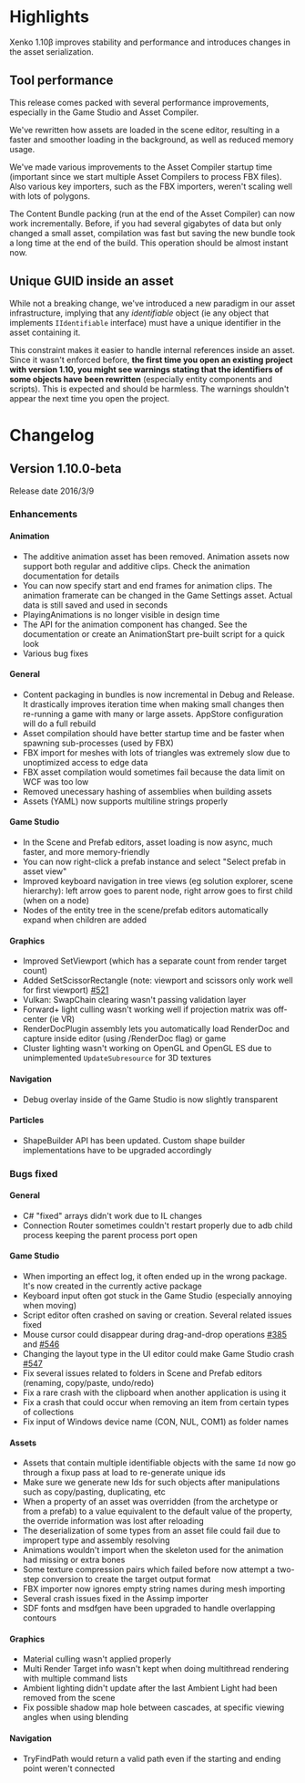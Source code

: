# Highlights

Xenko 1.10β improves stability and performance and introduces changes in the asset serialization.

## Tool performance

This release comes packed with several performance improvements, especially in the Game Studio and Asset Compiler.

We've rewritten how assets are loaded in the scene editor, resulting in a faster and smoother loading in the background, as well as reduced memory usage.

We've made various improvements to the Asset Compiler startup time (important since we start multiple Asset Compilers to process FBX files). Also various key importers, such as the FBX importers, weren't scaling well with lots of polygons.

The Content Bundle packing (run at the end of the Asset Compiler) can now work incrementally. Before, if you had several gigabytes of data but only changed a small asset, compilation was fast but saving the new bundle took a long time at the end of the build. This operation should be almost instant now.

## Unique GUID inside an asset

While not a breaking change, we've introduced a new paradigm in our asset infrastructure, implying that any _identifiable_ object (ie any object that implements `IIdentifiable` interface) must have a unique identifier in the asset containing it.

This constraint makes it easier to handle internal references inside an asset. Since it wasn't enforced before, **the first time you open an existing project with version 1.10, you might see warnings stating that the identifiers of some objects have been rewritten** (especially entity components and scripts). This is expected and should be harmless. The warnings shouldn't appear the next time you open the project.

# Changelog

## Version 1.10.0-beta

Release date 2016/3/9

### Enhancements

#### Animation

* The additive animation asset has been removed. Animation assets now support both regular and additive clips. Check the animation documentation for details
* You can now specify start and end frames for animation clips. The animation framerate can be changed in the Game Settings asset. Actual data is still saved and used in seconds
* PlayingAnimations is no longer visible in design time
* The API for the animation component has changed. See the documentation or create an AnimationStart pre-built script for a quick look
* Various bug fixes

#### General

* Content packaging in bundles is now incremental in Debug and Release. It drastically improves iteration time when making small changes then re-running a game with many or large assets. AppStore configuration will do a full rebuild
* Asset compilation should have better startup time and be faster when spawning sub-processes (used by FBX)
* FBX import for meshes with lots of triangles was extremely slow due to unoptimized access to edge data
* FBX asset compilation would sometimes fail because the data limit on WCF was too low
* Removed unecessary hashing of assemblies when building assets
* Assets (YAML) now supports multiline strings properly

#### Game Studio

* In the Scene and Prefab editors, asset loading is now async, much faster, and more memory-friendly
* You can now right-click a prefab instance and select "Select prefab in asset view"
* Improved keyboard navigation in tree views (eg solution explorer, scene hierarchy): left arrow goes to parent node, right arrow goes to first child (when on a node)
* Nodes of the entity tree in the scene/prefab editors automatically expand when children are added

#### Graphics

* Improved SetViewport (which has a separate count from render target count)
* Added SetScissorRectangle (note: viewport and scissors only work well for first viewport) [#521](https://github.com/SiliconStudio/xenko/issues/521)
* Vulkan: SwapChain clearing wasn't passing validation layer
* Forward+ light culling wasn't working well if projection matrix was off-center (ie VR)
* RenderDocPlugin assembly lets you automatically load RenderDoc and capture inside editor (using /RenderDoc flag) or game
* Cluster lighting wasn't working on OpenGL and OpenGL ES due to unimplemented `UpdateSubresource` for 3D textures

#### Navigation

* Debug overlay inside of the Game Studio is now slightly transparent

#### Particles

* ShapeBuilder API has been updated. Custom shape builder implementations have to be upgraded accordingly

### Bugs fixed

#### General

* C# "fixed" arrays didn't work due to IL changes
* Connection Router sometimes couldn't restart properly due to adb child process keeping the parent process port open

#### Game Studio

* When importing an effect log, it often ended up in the wrong package. It's now created in the currently active package
* Keyboard input often got stuck in the Game Studio (especially annoying when moving)
* Script editor often crashed on saving or creation. Several related issues fixed
* Mouse cursor could disappear during drag-and-drop operations [#385](https://github.com/SiliconStudio/xenko/issues/385) and [#546](https://github.com/SiliconStudio/xenko/issues/546)
* Changing the layout type in the UI editor could make Game Studio crash [#547](https://github.com/SiliconStudio/xenko/issues/547)
* Fix several issues related to folders in Scene and Prefab editors (renaming, copy/paste, undo/redo)
* Fix a rare crash with the clipboard when another application is using it
* Fix a crash that could occur when removing an item from certain types of collections
* Fix input of Windows device name (CON, NUL, COM1) as folder names
 
#### Assets

* Assets that contain multiple identifiable objects with the same `Id` now go through a fixup pass at load to re-generate unique ids
* Make sure we generate new Ids for such objects after manipulations such as copy/pasting, duplicating, etc
* When a property of an asset was overridden (from the archetype or from a prefab) to a value equivalent to the default value of the property, the override information was lost after reloading
* The deserialization of some types from an asset file could fail due to impropert type and assembly resolving
* Animations wouldn't import when the skeleton used for the animation had missing or extra bones
* Some texture compression pairs which failed before now attempt a two-step conversion to create the target output format
* FBX importer now ignores empty string names during mesh importing
* Several crash issues fixed in the Assimp importer
* SDF fonts and msdfgen have been upgraded to handle overlapping contours

#### Graphics

* Material culling wasn't applied properly
* Multi Render Target info wasn't kept when doing multithread rendering with multiple command lists
* Ambient lighting didn't update after the last Ambient Light had been removed from the scene
* Fix possible shadow map hole between cascades, at specific viewing angles when using blending

#### Navigation

* TryFindPath would return a valid path even if the starting and ending point weren't connected
